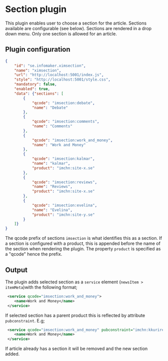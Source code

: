 # Section plugin
This plugin enables user to choose a section for the article. Sections available are configurable (see below).
Sections are rendered in a drop down menu. Only one section is allowed for an article.

## Plugin configuration
```json
{
    "id": "se.infomaker.ximsection",
    "name": "ximsection",
    "url": "http://localhost:5001/index.js",
    "style": "http://localhost:5001/style.css",
    "mandatory": false,
    "enabled": true,
    "data": {"sections": [
        {
            "qcode": "imsection:debate",
            "name": "Debate"
        },
        {
            "qcode": "imsection:comments",
            "name": "Comments"
        },
        {
            "qcode": "imsection:work_and_money",
            "name": "Work and Money"
        },
        {
            "qcode": "imsection:kalmar",
            "name": "kalmar",
            "product": "imchn:site-x.se"
        },
        {
            "qcode": "imsection:reviews",
            "name": "Reviews",
            "product": "imchn:site-x.se"
        },
        {
            "qcode": "imsection:evelina",
            "name": "Evelina",
            "product": "imchn:site-y.se"
        }
    ]}
}
 ```
 The qcode prefix of sections `imsection` is what identifies this as a section. If a section is configured with a 
 product, this is appended before the name of the section when rendering the plugin. The property `product` is specified as
 a "qcode" hence the prefix.

## Output 
The plugin adds selected section as a `service` element (`newsItem > itemMeta`)with the following format;

```xml
 <service qcode="imsection:work_and_money">
    <name>Work and Money</name>
 </service>
```

If selected section has a parent product this is reflected by attribute `pubconstraint`. E.g;

```xml
 <service qcode="imsection:work_and_money" pubconstraint="imchn:kkuriren.se">
    <name>Work and Money</name>
 </service>
```

If article already has a section it will be removed and the new section added.
